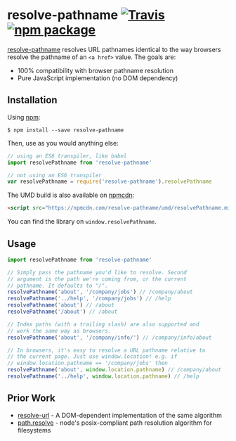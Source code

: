 # resolve-pathname [![Travis][build-badge]][build] [![npm package][npm-badge]][npm]

[build-badge]: https://img.shields.io/travis/mjackson/resolve-pathname/master.svg?style=flat-square
[build]: https://travis-ci.org/mjackson/resolve-pathname

[npm-badge]: https://img.shields.io/npm/v/resolve-pathname.svg?style=flat-square
[npm]: https://www.npmjs.org/package/resolve-pathname

[resolve-pathname](https://www.npmjs.com/package/resolve-pathname) resolves URL pathnames identical to the way browsers resolve the pathname of an `<a href>` value. The goals are:

  - 100% compatibility with browser pathname resolution
  - Pure JavaScript implementation (no DOM dependency)

## Installation

Using [npm](https://www.npmjs.com/):

    $ npm install --save resolve-pathname

Then, use as you would anything else:

```js
// using an ES6 transpiler, like babel
import resolvePathname from 'resolve-pathname'

// not using an ES6 transpiler
var resolvePathname = require('resolve-pathname').resolvePathname
```

The UMD build is also available on [npmcdn](https://npmcdn.com):

```html
<script src="https://npmcdn.com/resolve-pathname/umd/resolvePathname.min.js"></script>
```

You can find the library on `window.resolvePathname`.

## Usage

```js
import resolvePathname from 'resolve-pathname'

// Simply pass the pathname you'd like to resolve. Second
// argument is the path we're coming from, or the current
// pathname. It defaults to "/".
resolvePathname('about', '/company/jobs') // /company/about
resolvePathname('../help', '/company/jobs') // /help
resolvePathname('about') // /about
resolvePathname('/about') // /about

// Index paths (with a trailing slash) are also supported and
// work the same way as browsers.
resolvePathname('about', '/company/info/') // /company/info/about

// In browsers, it's easy to resolve a URL pathname relative to
// the current page. Just use window.location! e.g. if
// window.location.pathname == '/company/jobs' then
resolvePathname('about', window.location.pathname) // /company/about
resolvePathname('../help', window.location.pathname) // /help
```

## Prior Work

- [resolve-url](https://www.npmjs.com/package/resolve-url) - A DOM-dependent implementation of the same algorithm
- [path.resolve](https://nodejs.org/api/path.html#path_path_resolve_from_to) - node's posix-compliant path resolution algorithm for filesystems
